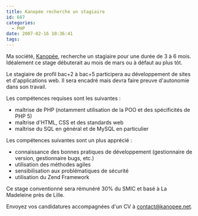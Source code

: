 ```yaml
---
title: Kanopée recherche un stagiaire
id: 687
categories:
  - PHP
date: 2007-02-16 10:36:41
tags:
---
```


Ma société, [Kanopée](http://www.kanopee.net/), recherche un stagiaire pour une durée de 3 à 6 mois. Idéalement ce stage débuterait au mois de mars ou à défaut au plus tôt.

Le stagiaire de profil bac+2 à bac+5 participera au développement de sites et d'applications web. Il sera encadré mais devra faire preuve d'autonomie dans son travail.

Les compétences requises sont les suivantes&nbsp;:

*   maîtrise de PHP (notamment utilisation de la POO et des spécificités de PHP 5)
*   maîtrise d'HTML, CSS et des standards web
*   maîtrise du SQL en général et de MySQL en particulier 

Les compétences suivantes sont un plus apprécié&nbsp;:

*   connaissance des bonnes pratiques de développement (gestionnaire de version, gestionnaire bugs, etc.)
*   utilisation des méthodes agiles
*   sensibilisation aux problématiques de sécurité
*   utilisation du Zend Framework 

Ce stage conventionné sera rémunéré 30% du SMIC et basé à La Madeleine près de Lille.

Envoyez vos candidatures accompagnées d'un CV à [contact@kanopee.net](mailto:%63%6f%6e%74%61%63%74%40%6b%61%6e%6f%70%65%65%2e%6e%65%74).